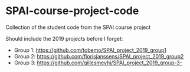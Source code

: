 # SPAI-course-project-code
Collection of the student code from the SPAI course project


Should include the 2019 projects before I forget:
- Group 1: https://github.com/tobemo/SPAI_project_2019_group1
- Group 2: https://github.com/florisjanssens/SPAI_project_2019_group2
- Group 3: https://github.com/gillesmeyhi/SPAI_project_2019_group-3-
